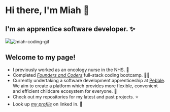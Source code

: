 
# Hi there, I'm Miah :wave:
## I'm an apprentice software developer. :sparkles:

![](.gif)![miah-coding-gif](https://user-images.githubusercontent.com/78933903/135720448-d4a9f456-d9d8-432f-905c-964686dc8f55.gif)

## Welcome to my page!

* I previously worked as an oncology nurse in the NHS. :blue_heart:
* Completed *[Founders and Coders](https://www.foundersandcoders.com/)* full-stack coding bootcamp. 🏋️‍♀️
* Currently undertaking a software development apprenticeship at [Pebble](https://www.bookpebble.co.uk/). We aim to create a platform which provides more flexible, convenient and efficient childcare ecosystem for everyone. :seedling:
* Check out my repositories for my latest and past projects. :star:
* Look up *[my profile](https://www.linkedin.com/in/miahbates)* on linked in. :dizzy:









